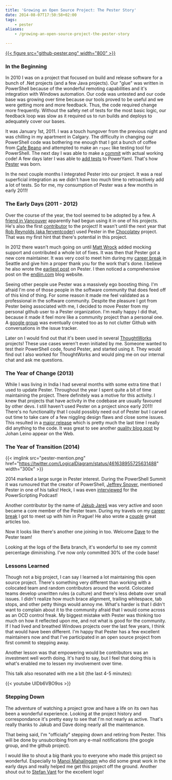 ```yaml
---
title: 'Growing an Open Source Project: The Pester Story'
date: 2014-08-07T17:50:58+02:00
tags:
    - pester
aliases:
    - /growing-an-open-source-project-the-pester-story

---
```

[{{< figure src="github-pester.png" width="800" >}}][pester]

### In the Beginning

In 2010 I was on a project that focused on build and release software for a bunch of .Net projects (and a few Java
projects). Our "glue" was written in PowerShell because of the wonderful remoting capabilities and it's integration with
Windows automation. Our code was untested and our code base was growing over time because our tools proved to be useful and
we were getting more and more feedback. Thus, the code required change more frequently. Without the safety net of tests
for the most basic logic, our feedback loop was slow as it required us to run builds and deploys to adequately cover our
bases.

It was January 1st, 2011. I was a touch hungover from the previous night and was chilling in my apartment in Calgary.
The difficulty in changing our PowerShell code was bothering me enough that I got a bunch of coffee from
[Cafe Beano][beano] and attempted to make an `rspec` like testing tool for PowerShell. The next day I was able to make a [commit][first-commit]
with actual working code! A few days later I was able to [add tests][poweryaml-tests] to PowerYaml. That's how
[Pester][pester] was born.

[first-commit]: https://github.com/pester/Pester/commit/a1d6a0e01f58375175ed090647ab8245a049f1a6
[poweryaml-tests]: https://github.com/scottmuc/PowerYaml/commits/master?page=1
[pester]: https://github.com/pester/Pester
[beano]: http://www.yelp.com/biz/caffe-beano-calgary

In the next couple months I integrated Pester into our project. It was a real superficial integration as we didn't have
too much time to retroactively add a lot of tests. So for me, my consumption of Pester was a few months in early 2011!

### The Early Days (2011 - 2012)

Over the course of the year, the tool seemed to be adopted by a few. A [friend in Vancouver][martin] apparently had begun using it
in one of his projects. He's also the first [contributor][martins-commits] to the project! It wasn't until the next year
that [Rob Reynolds (aka ferventcoder)][ferventcoder] used Pester in the [Chocolatey][chocolatey] project. That was my
first hint that there's potential in this project.

In 2012 there wasn't much going on until [Matt Wrock][matt] added mocking support and contributed a whole lot of fixes.
It was then that Pester got a new core maintainer. It was very cool to meet him during my [career break][career-break]
in Seattle and give him a proper thank you for the work that's done. I believe he also wrote the [earliest post][matts-post]
on Pester. I then noticed a comprehensive post on the [endjin.com][endjins-posts] blog website.

Seeing other people use Pester was a massively ego boosting thing. I'm afraid I'm one of those people in the software
community that does feed off of this kind of thing. For some reason it made me feel validated as a professional in the
software community. Despite the pleasure I got from Pester being associated with me, I decided to move Pester from my
personal github user to a Pester organization. I'm really happy I did that, because it made it feel more like a
community project than a personal one. A [google group][pester-group] was eventually created too as to not clutter
Github with conversations in the issue tracker.

Later on I would find out that it's been used in several [ThoughtWorks][thoughtworks] projects! These use cases weren't
even initiated by me. Someone wanted to test their PowerShell code, found Pester, and started using it. They would find
out I also worked for ThoughtWorks and would ping me on our internal chat and ask me questions.

[martins-commits]: https://github.com/pester/Pester/commits/master?author=mrtns
[martin]: http://mrtn.nrd.io/
[thoughtworks]: http://www.thoughtworks.com/
[ferventcoder]: https://twitter.com/ferventcoder
[chocolatey]: http://chocolatey.org/
[matt]: https://twitter.com/mwrockx
[matts-post]: http://www.mattwrock.com/post/2012/11/15/Unit-Testing-Powershell-and-Hello-Pester.aspx
[endjins-posts]: http://blogs.endjin.com/?s=pester
[career-break]: /blog/categories/career-break/
[pester-group]: https://groups.google.com/forum/#!forum/pester

### The Year of Change (2013)

While I was living in India I had several months with some extra time that I used to update Pester. Throughout the year
I spent quite a bit of time maintaining the project. There definitely was a motive for this activity. I knew that
projects that have activity in the codebase are usually favoured by other devs. I still haven't used Pester on a project
since early 2011! There's no functionality that I could possibly need out of Pester but I carved out time to take care
of a few niggling design flaws and close some issues. This resulted in a [major release][major-release] which is pretty
much the last time I really did anything to the code. It was great to see another [quality blog post][quality-post] by
Johan Leino appear on the Web.

[major-release]: /powershell-pester-2-and-1-dot-2-released/
[quality-post]: http://johanleino.wordpress.com/2013/09/13/pester-unit-testing-for-powershell/

### The Year of Transition (2014)

{{< imglink src="pester-mention.png" href="https://twitter.com/LogicalDiagram/status/461638955725631488" width="300x" >}}

2014 marked a large surge in Pester interest. During the PowerShell Summit it was rumoured that the creator of
PowerShell, [Jeffrey Snover][jsnover], mentioned Pester in one of his talks! Heck, I was even [interviewed][interview] for the
PowerScripting Podcast!

Another contributor by the name of [Jakub Jareš][jakub] was very active and soon became a core member of the Pester team. During
my travels on my [career break][career-break] I got to meet up with him in Prague! He also wrote a
[couple][jakubs-articles] great articles too.

Now it looks like there's another one joining in too. Welcome [Dave][dave] to the Pester team!

Looking at the logs of the Beta branch, it's wonderful to see my commit percentage diminishing. I've now only committed
30% of the code base!

[jsnover]: http://www.jsnover.com/blog/
[jakub]: https://twitter.com/nohwnd
[dave]: https://twitter.com/MSH_Dave
[interview]: http://powershell.org/wp/2014/03/23/episode-262-powerscripting-podcast-scott-muc-on-testing-with-pester/
[jakubs-articles]: http://www.powershellmagazine.com/author/jjakub/

### Lessons Learned

Though not a big project, I can say I learned a lot maintaining this open source project. There's something very
different than working with a colocated team and random contributors around the world. Colocated teams develop unwritten
rules (a culture) and there's less debate over small issues. I didn't realize how much brace alignment, trailing
whitespace, tab stops, and other petty things would annoy me. What's harder is that I didn't want to complain about it
to the community afraid that I would come across as an OCD control freak. My biggest mistake with Pester was thinking
too much on how it reflected upon me, and not what is good for the community. If I had lived and breathed Windows
projects over the last few years, I think that would have been different. I'm happy that Pester has a few excellent
maintainers now and that I've participated in an open source project from first commit to stepping away.

Another lesson was that empowering would be contributors was an investment well worth doing. It's hard to say, but I
feel that doing this is what's enabled me to lessen my involvement over time.

This talk also resonated with me a bit (the last 4-5 minutes):

{{< youtube UIDb6VBO9os >}}

### Stepping Down

The adventure of watching a project grow and have a life on its own has been a wonderful experience. Looking at the
project history and correspondance it's pretty easy to see that I'm not nearly as active. That's really thanks to Jakub
and Dave doing nearly all the maintenance.

That being said, I'm "officially" stepping down and retiring from Pester. This will be done by unsubcribing from any
e-mail notifications (the google group, and the github project).

I would like to shout a big thank you to everyone who made this project so wonderful. Especially to [Manoj Mahalingam][manoj] who did some great work in the early days and really helped me get this project off the ground.
Another shout out to [Stefan Vant][vant] for the excellent logo!

[manoj]: https://twitter.com/manojlds
[vant]: http://vant.ca/


